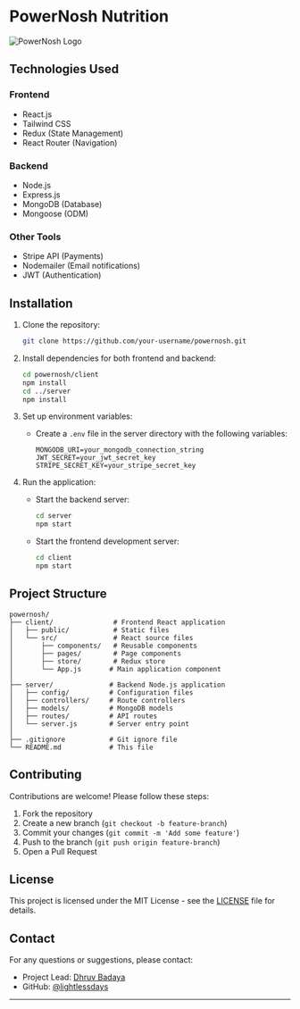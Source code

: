 # PowerNosh Nutrition

![PowerNosh Logo](https://via.placeholder.com/150x50?text=PowerNosh+Logo)

## Technologies Used

### Frontend
- React.js
- Tailwind CSS
- Redux (State Management)
- React Router (Navigation)

### Backend
- Node.js
- Express.js
- MongoDB (Database)
- Mongoose (ODM)

### Other Tools
- Stripe API (Payments)
- Nodemailer (Email notifications)
- JWT (Authentication)

## Installation

1. Clone the repository:
   ```bash
   git clone https://github.com/your-username/powernosh.git
   ```

2. Install dependencies for both frontend and backend:
   ```bash
   cd powernosh/client
   npm install
   cd ../server
   npm install
   ```

3. Set up environment variables:
   - Create a `.env` file in the server directory with the following variables:
     ```
     MONGODB_URI=your_mongodb_connection_string
     JWT_SECRET=your_jwt_secret_key
     STRIPE_SECRET_KEY=your_stripe_secret_key
     ```

4. Run the application:
   - Start the backend server:
     ```bash
     cd server
     npm start
     ```
   - Start the frontend development server:
     ```bash
     cd client
     npm start
     ```

## Project Structure

```
powernosh/
├── client/               # Frontend React application
│   ├── public/           # Static files
│   └── src/              # React source files
│       ├── components/   # Reusable components
│       ├── pages/        # Page components
│       ├── store/        # Redux store
│       └── App.js       # Main application component
│
├── server/              # Backend Node.js application
│   ├── config/          # Configuration files
│   ├── controllers/     # Route controllers
│   ├── models/          # MongoDB models
│   ├── routes/          # API routes
│   └── server.js        # Server entry point
│
├── .gitignore           # Git ignore file
└── README.md            # This file
```

## Contributing

Contributions are welcome! Please follow these steps:

1. Fork the repository
2. Create a new branch (`git checkout -b feature-branch`)
3. Commit your changes (`git commit -m 'Add some feature'`)
4. Push to the branch (`git push origin feature-branch`)
5. Open a Pull Request

## License

This project is licensed under the MIT License - see the [LICENSE](LICENSE) file for details.

## Contact

For any questions or suggestions, please contact:

- Project Lead: [Dhruv Badaya](mailto:mail@dhruvvv.com)
- GitHub: [@lightlessdays](https://github.com/lightlessdays)

---

